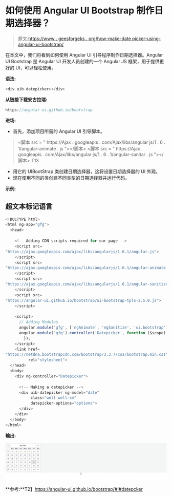 # 如何使用 Angular UI Bootstrap 制作日期选择器？

> 原文:[https://www . geesforgeks . org/how-make-date picker-using-angular-ui-bootstrap/](https://www.geeksforgeeks.org/how-to-make-datepicker-using-angular-ui-bootstrap/)

在本文中，我们将看到如何使用 Angular UI 引导程序制作日期选择器。Angular UI Bootstrap 是 Angular UI 开发人员创建的一个 Angular JS 框架，用于提供更好的 UI，可以轻松使用。

**语法:**

```ts
<div uib-datepicker></div>
```

**从链接下载安古拉瑞:**

```ts
https://angular-ui.github.io/bootstrap
```

**进场:**

*   首先，添加项目所需的 Angular UI 引导脚本。

> <脚本 src = " https://Ajax . googleapis . com/Ajax/libs/angular js/1 . 6 . 1/angular-animate . js "></脚本>
> <脚本 src = " https://Ajax . googleapis . com/Ajax/libs/angular js/1 . 6 . 1/angular-sanitar . js "></脚本>
> T13

*   用它的 UIBootStrap 类创建日期选择器，这将设置日期选择器的 UI 外观。
*   现在使用不同的类创建不同类型的日期选择器并运行代码。

**示例:**

## 超文本标记语言

```ts
<!DOCTYPE html>
<html ng-app="gfg">
  <head>

    <!-- Adding CDN scripts required for our page -->
    <script src=
"https://ajax.googleapis.com/ajax/libs/angularjs/1.6.1/angular.js">
    </script>
    <script src=
"https://ajax.googleapis.com/ajax/libs/angularjs/1.6.1/angular-animate.js">
    </script>
    <script src=
"https://ajax.googleapis.com/ajax/libs/angularjs/1.6.1/angular-sanitize.js">
    </script>
    <script src=
"https://angular-ui.github.io/bootstrap/ui-bootstrap-tpls-2.5.0.js">
    </script>

    <script>
      // Adding Modules
      angular.module('gfg', ['ngAnimate', 'ngSanitize', 'ui.bootstrap']);
      angular.module('gfg').controller('Datepicker', function ($scope) {
        });
    </script>
    <link href=
"https://netdna.bootstrapcdn.com/bootstrap/3.3.7/css/bootstrap.min.css" 
          rel="stylesheet">
  </head>
  <body>
    <div ng-controller="Datepicker">

      <!-- Making a datepicker -->
      <div uib-datepicker ng-model="date" 
           class="well well-sm" 
           datepicker-options="options">
      </div>
    </div>
  </body>
</html>
```

**输出:**

![](img/e25ee24ce663eb97afe2848e1fba2cc7.png)

**参考:**T2】https://angular-ui.github.io/bootstrap/#!#datepcker